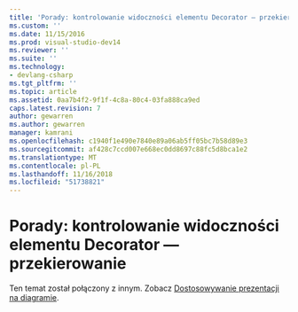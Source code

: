 ```yaml
---
title: 'Porady: kontrolowanie widoczności elementu Decorator — przekierowanie | Dokumentacja firmy Microsoft'
ms.custom: ''
ms.date: 11/15/2016
ms.prod: visual-studio-dev14
ms.reviewer: ''
ms.suite: ''
ms.technology:
- devlang-csharp
ms.tgt_pltfrm: ''
ms.topic: article
ms.assetid: 0aa7b4f2-9f1f-4c8a-80c4-03fa888ca9ed
caps.latest.revision: 7
author: gewarren
ms.author: gewarren
manager: kamrani
ms.openlocfilehash: c1940f1e490e7840e89a06ab5ff05bc7b58d89e3
ms.sourcegitcommit: af428c7ccd007e668ec0dd8697c88fc5d8bca1e2
ms.translationtype: MT
ms.contentlocale: pl-PL
ms.lasthandoff: 11/16/2018
ms.locfileid: "51738821"
---
```

# <a name="how-to-control-the-visibility-of-a-decorator--redirect"></a>Porady: kontrolowanie widoczności elementu Decorator — przekierowanie
Ten temat został połączony z innym. Zobacz [Dostosowywanie prezentacji na diagramie](../modeling/customizing-presentation-on-the-diagram.md).
